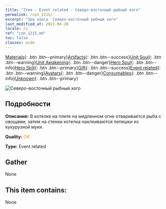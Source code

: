 ```yaml
---
title: "Item - Event related - Северо-восточный рыбный хого"
permalink: /con_1215/
excerpt: "Эра хаоса  Северо-восточный рыбный хого"
last_modified_at: 2021-04-28
locale: ru
ref: "con_1215.md"
toc: false
classes: wide
---
```

 [Materials](/ItemsRU/){: .btn .btn--primary}[Artifacts](/ItemsRU/Artifacts/){: .btn .btn--success}[Unit Soul](/ItemsRU/UnitSoul/){: .btn .btn--warning}[Unit Awakening](/ItemsRU/UnitAwakening/){: .btn .btn--danger}[Hero Soul](/ItemsRU/HeroSoul/){: .btn .btn--info}[Hero Skill](/ItemsRU/HeroSkill/){: .btn .btn--primary}[Gift](/ItemsRU/Gift/){: .btn .btn--success}[Event related](/ItemsRU/Events/){: .btn .btn--warning}[Avatars](/ItemsRU/Avatars/){: .btn .btn--danger}[Consumables](/ItemsRU/Consumables/){: .btn .btn--info}[Unknown](/ItemsRU/Unknown/){: .btn .btn--primary}

 ![Северо-восточный рыбный хого](/images/t/i_81522231.png)

## Подробности
 **Описание:** В котелке на плите на медленном огне отваривается рыба с овощами, затем на стенки котелка наклеиваются лепешки из кукурузной муки.

 **Quality:** <span style="color: #FF8C00">OK</span>

 **Type:** Event related

## Gather

  None

## This item contains:

  None

